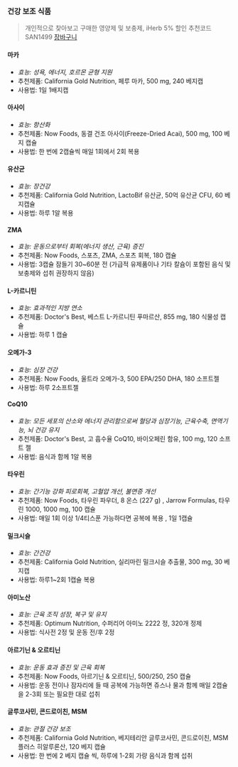 ### 건강 보조 식품 

> 개인적으로 찾아보고 구매한 영양제 및 보충제, iHerb 5% 할인 추천코드 SAN1499
[장바구니](https://kr.iherb.com/tr/cb?pcodes=JRW-15020_CGN-00950_NOW-03355_CGN-00963_NOW-02201_DRB-00106_MLI-00952_DRB-00183_CGN-00955_OPN-02646_NOW-00042_CGN-01071&rcode=SAN1499)

#### **마카**
- *효능: 성욕, 에너지, 호르몬 균형 지원*
- 추천제품: California Gold Nutrition, 페루 마카, 500 mg, 240 베지캡
- 사용법: 1일 1배지캡

#### **아사이**
- *효능: 항산화*
- 추천제품: Now Foods, 동결 건조 아사이(Freeze-Dried Acai), 500 mg, 100 베지 캡슐
- 사용법: 한 번에 2캡슐씩 매일 1회에서 2회 복용

#### **유산균**
- *효능: 장건강*
- 추천제품: California Gold Nutrition, LactoBif 유산균, 50억 유산균 CFU, 60 베지캡슐
- 사용법: 하루 1알 복용

#### **ZMA**
- *효능: 운동으로부터 회복(에너지 생산, 근육) 증진*
- 추천제품: Now Foods, 스포츠, ZMA, 스포츠 회복, 180 캡슐
- 사용법: 3캡슐 잠들기 30~60분 전 (가급적 유제품이나 기타 칼슘이 포함된 음식 및 보충제와 섭취 권장하지 않음)

#### **L-카르니틴**
- *효능: 효과적인 지방 연소* 
- 추천제품: Doctor's Best, 베스트 L-카르니틴 푸마르산, 855 mg, 180 식물성 캡슐
- 사용법: 하루 1 캡슐

#### **오메가-3**
- *효능: 심장 건강*
- 추천제품: Now Foods, 울트라 오메가-3, 500 EPA/250 DHA, 180 소프트젤
- 사용법: 하루 2소프트젤

#### **CoQ10**
- *효능: 모든 세포의 산소와 에너지 관리함으로써 혈당과 심장기능, 근육수축, 면역기능, 뇌 건강 유지*
- 추천제품: Doctor's Best, 고 흡수율 CoQ10, 바이오페린 함유, 100 mg, 120 소프트 젤
- 사용법: 음식과 함께 1알 복용

#### **타우린**
- *효능: 간기능 강화 피로회복, 고혈압 개선, 불면증 개선*
- 추천제품: Now Foods, 타우린 파우더, 8 온스 (227 g) , Jarrow Formulas, 타우린 1000, 1000 mg, 100 캡슐
- 사용법: 매일 1회 이상 1/4티스푼 가능하다면 공복에 복용 , 1일 1캡슐

#### **밀크시슬**
- *효능: 간건강*
- 추천제품: California Gold Nutrition, 실리마린 밀크시슬 추출물, 300 mg, 30 베지캡
- 사용법: 하루1~2회 1캡슐 복용

#### **아미노산**
- *효능: 근육 조직 성장, 복구 및 유지*
- 추천제품: Optimum Nutrition, 수퍼리어 아미노 2222 정, 320개 정제
- 사용법: 식사전 2정 및 운동 전/후 2정

#### **아르기닌 & 오르티닌**
- *효능: 운동 효과 증진 및 근육 회복* 
- 추천제품: Now Foods, 아르기닌 & 오르티닌, 500/250, 250 캡슐
- 사용법: 운동 전이나 잠자리에 들 때 공복에 가능하면 쥬스나 물과 함께 매일 2캡슐을 2-3회 또는 필요한 대로 섭취

#### **글루코사민, 콘드로이친, MSM**
- *효능: 관절 건강 보조*
- 추천제품: California Gold Nutrition, 베지테리안 글루코사민, 콘드로이친, MSM 플러스 히알루론산, 120 베지 캡슐
- 사용법: 한 번에 2 베지 캡슐 씩, 하루에 1-2회 가량 음식과 함께 섭취